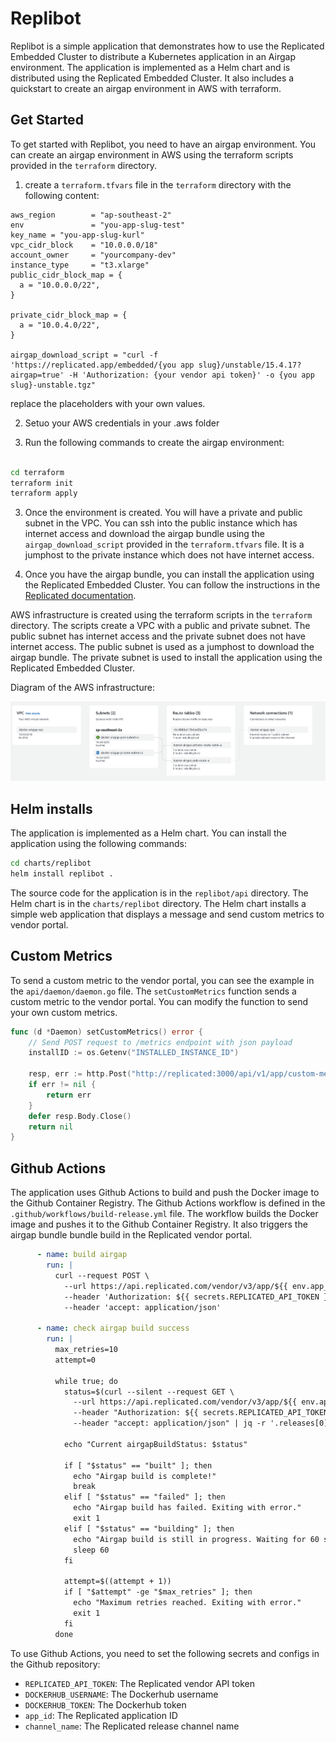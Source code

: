 # Replibot

Replibot is a simple application that demonstrates how to use the Replicated Embedded Cluster to distribute a Kubernetes application in an Airgap environment. The application is implemented as a Helm chart and is distributed using the Replicated Embedded Cluster. It also includes a quickstart to create an airgap environment in AWS with terraform.

## Get Started

To get started with Replibot, you need to have an airgap environment. You can create an airgap environment in AWS using the terraform scripts provided in the `terraform` directory.

1. create a `terraform.tfvars` file in the `terraform` directory with the following content:

```hcl
aws_region        = "ap-southeast-2"
env               = "you-app-slug-test"
key_name = "you-app-slug-kurl"
vpc_cidr_block    = "10.0.0.0/18"
account_owner     = "yourcompany-dev"
instance_type     = "t3.xlarge"
public_cidr_block_map = {
  a = "10.0.0.0/22",
}

private_cidr_block_map = {
  a = "10.0.4.0/22",
}

airgap_download_script = "curl -f 'https://replicated.app/embedded/{you app slug}/unstable/15.4.17?airgap=true' -H 'Authorization: {your vendor api token}' -o {you app slug}-unstable.tgz"
```
replace the placeholders with your own values.

2. Setuo your AWS credentials in your .aws folder

3. Run the following commands to create the airgap environment:

```bash

cd terraform
terraform init
terraform apply
```

3. Once the environment is created. You will have a private and public subnet in the VPC. You can ssh into the public instance which has internet access and download the airgap bundle using the `airgap_download_script` provided in the `terraform.tfvars` file. It is a jumphost to the private instance which does not have internet access.

4. Once you have the airgap bundle, you can install the application using the Replicated Embedded Cluster. You can follow the instructions in the [Replicated documentation](https://docs.replicated.com/enterprise/installing-embedded-automation#air-gap-installation).


AWS infrastructure is created using the terraform scripts in the `terraform` directory. The scripts create a VPC with a public and private subnet. The public subnet has internet access and the private subnet does not have internet access. The public subnet is used as a jumphost to download the airgap bundle. The private subnet is used to install the application using the Replicated Embedded Cluster.

Diagram of the AWS infrastructure:

![AWS Infrastructure](./terraform/aws_infra.png)

## Helm installs

The application is implemented as a Helm chart. You can install the application using the following commands:

```bash
cd charts/replibot
helm install replibot .
```

The source code for the application is in the `replibot/api` directory. The Helm chart is in the `charts/replibot` directory. The Helm chart installs a simple web application that displays a message and send custom metrics to vendor portal.


## Custom Metrics

To send a custom metric to the vendor portal, you can see the example in the `api/daemon/daemon.go` file. The `setCustomMetrics` function sends a custom metric to the vendor portal. You can modify the function to send your own custom metrics.

```go
func (d *Daemon) setCustomMetrics() error {
	// Send POST request to /metrics endpoint with json payload
	installID := os.Getenv("INSTALLED_INSTANCE_ID")

	resp, err := http.Post("http://replicated:3000/api/v1/app/custom-metrics", "application/json", strings.NewReader(`{"data":{"installed_instance_id":"`+installID+`"}}`))
	if err != nil {
		return err
	}
	defer resp.Body.Close()
	return nil
}

```

## Github Actions

The application uses Github Actions to build and push the Docker image to the Github Container Registry. The Github Actions workflow is defined in the `.github/workflows/build-release.yml` file. The workflow builds the Docker image and pushes it to the Github Container Registry. It also triggers the airgap bundle bundle build in the Replicated vendor portal.

```yaml
      - name: build airgap
        run: |
          curl --request POST \
            --url https://api.replicated.com/vendor/v3/app/${{ env.app_id }}/channel/${{ steps.get-release-channel-id.outputs.release-channel-id }}/release/${{ steps.get-channel-release-sequence.outputs.channel-release-sequence }}/airgap/build \
            --header 'Authorization: ${{ secrets.REPLICATED_API_TOKEN }}' \
            --header 'accept: application/json'
          
      - name: check airgap build success
        run: |
          max_retries=10
          attempt=0

          while true; do
            status=$(curl --silent --request GET \
              --url https://api.replicated.com/vendor/v3/app/${{ env.app_id }}/channel/${{ steps.get-release-channel-id.outputs.release-channel-id }}/releases \
              --header "Authorization: ${{ secrets.REPLICATED_API_TOKEN }}" \
              --header "accept: application/json" | jq -r '.releases[0].airgapBuildStatus')

            echo "Current airgapBuildStatus: $status"

            if [ "$status" == "built" ]; then
              echo "Airgap build is complete!"
              break
            elif [ "$status" == "failed" ]; then
              echo "Airgap build has failed. Exiting with error."
              exit 1
            elif [ "$status" == "building" ]; then
              echo "Airgap build is still in progress. Waiting for 60 seconds..."
              sleep 60
            fi

            attempt=$((attempt + 1))
            if [ "$attempt" -ge "$max_retries" ]; then
              echo "Maximum retries reached. Exiting with error."
              exit 1
            fi
          done
```

To use Github Actions, you need to set the following secrets and configs in the Github repository:
- `REPLICATED_API_TOKEN`: The Replicated vendor API token
- `DOCKERHUB_USERNAME`: The Dockerhub username
- `DOCKERHUB_TOKEN`: The Dockerhub token
- `app_id`: The Replicated application ID
- `channel_name`: The Replicated release channel name
